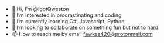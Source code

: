 - 👋 Hi, I’m @igotQweston
- 👀 I’m interested in procrastinating and coding
- 🌱 I’m currently learning C#, Javascript, Python
- 💞️ I’m looking to collaborate on something fun but not to hard
- 📫 How to reach me by email fawkes420@protonmail.com

<!---
igotQweston/igotQweston is a ✨ special ✨ repository because its `README.md` (this file) appears on your GitHub profile.
You can click the Preview link to take a look at your changes.
--->
